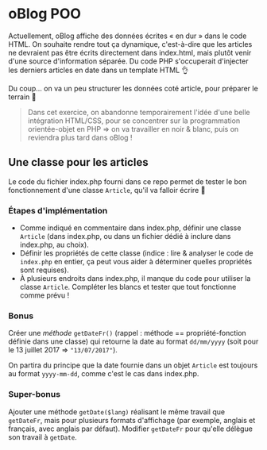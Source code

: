 # oBlog POO

Actuellement, oBlog affiche des données écrites « en dur » dans le code HTML. On souhaite rendre tout ça dynamique, c'est-à-dire que les articles ne devraient pas être écrits directement dans index.html, mais plutôt venir d'une source d'information séparée. Du code PHP s'occuperait d'injecter les derniers articles en date dans un template HTML :ok_hand:

Du coup… on va un peu structurer les données coté article, pour préparer le terrain :tada:

> Dans cet exercice, on abandonne temporairement l'idée d'une belle intégration HTML/CSS, pour se concentrer sur la programmation orientée-objet en PHP => on va travailler en noir & blanc, puis on reviendra plus tard dans oBlog !

## Une classe pour les articles

Le code du fichier index.php fourni dans ce repo permet de tester le bon fonctionnement d'une classe `Article`, qu'il va falloir écrire :thinking:

### Étapes d'implémentation

- Comme indiqué en commentaire dans index.php, définir une classe `Article` (dans index.php, ou dans un fichier dédié à inclure dans index.php, au choix).
- Définir les propriétés de cette classe (indice : lire & analyser le code de `index.php` en entier, ça peut vous aider à déterminer quelles propriétés sont requises).
- À plusieurs endroits dans index.php, il manque du code pour utiliser la classe `Article`. Compléter les blancs et tester que tout fonctionne comme prévu !

### Bonus

Créer une _méthode_ `getDateFr()` (rappel : méthode == propriété-fonction définie dans une classe) qui retourne la date au format `dd/mm/yyyy` (soit pour le 13 juillet 2017 => `"13/07/2017"`).

On partira du principe que la date fournie dans un objet `Article` est toujours au format `yyyy-mm-dd`, comme c'est le cas dans index.php.

### Super-bonus

Ajouter une méthode `getDate($lang)` réalisant le même travail que `getDateFr`, mais pour plusieurs formats d'affichage (par exemple, anglais et français, avec anglais par défaut). Modifier `getDateFr` pour qu'elle délègue son travail à `getDate`.

